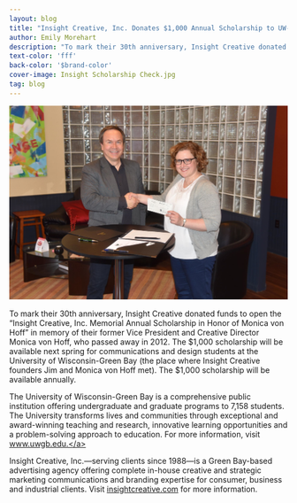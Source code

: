 ```yaml
---
layout: blog
title: "Insight Creative, Inc. Donates $1,000 Annual Scholarship to UW-Green Bay Communications and Design Students"
author: Emily Morehart
description: "To mark their 30th anniversary, Insight Creative donated funds to open the “Insight Creative, Inc. Memorial Annual Scholarship in Honor of Monica von Hoff”"
text-color: 'fff'
back-color: '$brand-color'
cover-image: Insight Scholarship Check.jpg
tag: blog
---
```

<img data-aos="fade-up" src="/img/blog/Insight Scholarship Check.jpg"
alt="UW-Green Bay Communications and Design Students Scholarship"
srcset="
/img/blog/Insight Scholarship Check.jpg 2400w,
/img/blog/Insight Scholarship Check.jpg 1800w,
/img/blog/Insight Scholarship Check.jpg 1200w,
/img/blog/Insight Scholarship Check.jpg 900w,
/img/blog/Insight Scholarship Check.jpg 600w,
/img/blog/Insight Scholarship Check.jpg 400w" />

To mark their 30th anniversary, Insight Creative donated funds to open the “Insight Creative, Inc. Memorial Annual Scholarship in Honor of Monica von Hoff” in memory of their former Vice President and Creative Director Monica von Hoff, who passed away in 2012. The $1,000 scholarship will be available next spring for communications and design students at the University of Wisconsin-Green Bay (the place where Insight Creative founders Jim and Monica von Hoff met). The $1,000 scholarship will be available annually.

The University of Wisconsin-Green Bay is a comprehensive public institution offering undergraduate and graduate programs to 7,158 students. The University transforms lives and communities through exceptional and award-winning teaching and research, innovative learning opportunities and a problem-solving approach to education. For more information, visit <a href='http://www.uwgb.edu/' target='_blank' rel='noopener'>www.uwgb.edu.</a>

Insight Creative, Inc.—serving clients since 1988—is a Green Bay-based advertising agency offering complete in-house creative and strategic marketing communications and branding expertise for consumer, business and industrial clients. Visit <a href="https://insightcreative.com/">insightcreative.com</a> for more information.
